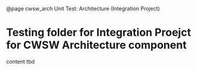 @page cwsw_arch Unit Test: Architecture (Integration Project)

# Testing folder for Integration Proejct for CWSW Architecture component

content tbd
